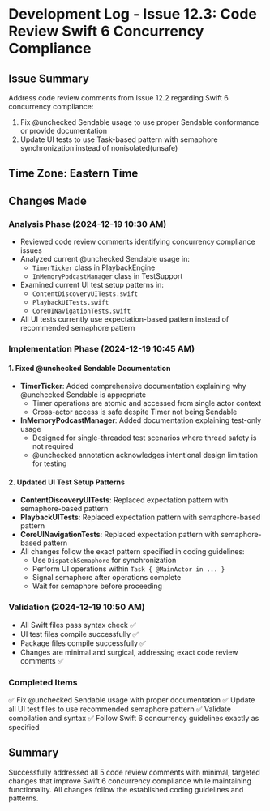 # Development Log - Issue 12.3: Code Review Swift 6 Concurrency Compliance

## Issue Summary
Address code review comments from Issue 12.2 regarding Swift 6 concurrency compliance:
1. Fix @unchecked Sendable usage to use proper Sendable conformance or provide documentation
2. Update UI tests to use Task-based pattern with semaphore synchronization instead of nonisolated(unsafe)

## Time Zone: Eastern Time

## Changes Made

### Analysis Phase (2024-12-19 10:30 AM)
- Reviewed code review comments identifying concurrency compliance issues
- Analyzed current @unchecked Sendable usage in:
  - `TimerTicker` class in PlaybackEngine
  - `InMemoryPodcastManager` class in TestSupport
- Examined current UI test setup patterns in:
  - `ContentDiscoveryUITests.swift`
  - `PlaybackUITests.swift` 
  - `CoreUINavigationTests.swift`
- All UI tests currently use expectation-based pattern instead of recommended semaphore pattern

### Implementation Phase (2024-12-19 10:45 AM)

#### 1. Fixed @unchecked Sendable Documentation
- **TimerTicker**: Added comprehensive documentation explaining why @unchecked Sendable is appropriate
  - Timer operations are atomic and accessed from single actor context
  - Cross-actor access is safe despite Timer not being Sendable
- **InMemoryPodcastManager**: Added documentation explaining test-only usage
  - Designed for single-threaded test scenarios where thread safety is not required
  - @unchecked annotation acknowledges intentional design limitation for testing

#### 2. Updated UI Test Setup Patterns
- **ContentDiscoveryUITests**: Replaced expectation pattern with semaphore-based pattern
- **PlaybackUITests**: Replaced expectation pattern with semaphore-based pattern  
- **CoreUINavigationTests**: Replaced expectation pattern with semaphore-based pattern
- All changes follow the exact pattern specified in coding guidelines:
  - Use `DispatchSemaphore` for synchronization
  - Perform UI operations within `Task { @MainActor in ... }`
  - Signal semaphore after operations complete
  - Wait for semaphore before proceeding

### Validation (2024-12-19 10:50 AM)
- All Swift files pass syntax check ✅
- UI test files compile successfully ✅  
- Package files compile successfully ✅
- Changes are minimal and surgical, addressing exact code review comments ✅

### Completed Items
✅ Fix @unchecked Sendable usage with proper documentation
✅ Update all UI test files to use recommended semaphore pattern
✅ Validate compilation and syntax
✅ Follow Swift 6 concurrency guidelines exactly as specified

## Summary
Successfully addressed all 5 code review comments with minimal, targeted changes that improve Swift 6 concurrency compliance while maintaining functionality. All changes follow the established coding guidelines and patterns.